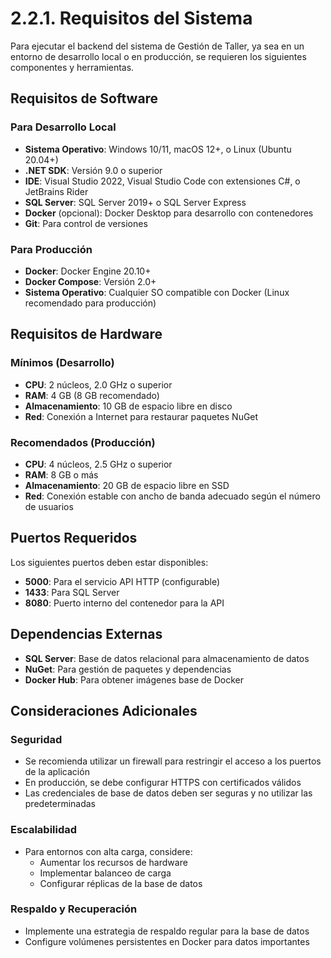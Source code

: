 ﻿# 2.2.1. Requisitos del Sistema

Para ejecutar el backend del sistema de Gestión de Taller, ya sea en un entorno de desarrollo local o en producción, se requieren los siguientes componentes y herramientas.

## Requisitos de Software

### Para Desarrollo Local

- **Sistema Operativo**: Windows 10/11, macOS 12+, o Linux (Ubuntu 20.04+)
- **.NET SDK**: Versión 9.0 o superior
- **IDE**: Visual Studio 2022, Visual Studio Code con extensiones C#, o JetBrains Rider
- **SQL Server**: SQL Server 2019+ o SQL Server Express
- **Docker** (opcional): Docker Desktop para desarrollo con contenedores
- **Git**: Para control de versiones

### Para Producción

- **Docker**: Docker Engine 20.10+
- **Docker Compose**: Versión 2.0+
- **Sistema Operativo**: Cualquier SO compatible con Docker (Linux recomendado para producción)

## Requisitos de Hardware

### Mínimos (Desarrollo)

- **CPU**: 2 núcleos, 2.0 GHz o superior
- **RAM**: 4 GB (8 GB recomendado)
- **Almacenamiento**: 10 GB de espacio libre en disco
- **Red**: Conexión a Internet para restaurar paquetes NuGet

### Recomendados (Producción)

- **CPU**: 4 núcleos, 2.5 GHz o superior
- **RAM**: 8 GB o más
- **Almacenamiento**: 20 GB de espacio libre en SSD
- **Red**: Conexión estable con ancho de banda adecuado según el número de usuarios

## Puertos Requeridos

Los siguientes puertos deben estar disponibles:

- **5000**: Para el servicio API HTTP (configurable)
- **1433**: Para SQL Server
- **8080**: Puerto interno del contenedor para la API

## Dependencias Externas

- **SQL Server**: Base de datos relacional para almacenamiento de datos
- **NuGet**: Para gestión de paquetes y dependencias
- **Docker Hub**: Para obtener imágenes base de Docker

## Consideraciones Adicionales

### Seguridad

- Se recomienda utilizar un firewall para restringir el acceso a los puertos de la aplicación
- En producción, se debe configurar HTTPS con certificados válidos
- Las credenciales de base de datos deben ser seguras y no utilizar las predeterminadas

### Escalabilidad

- Para entornos con alta carga, considere:
  - Aumentar los recursos de hardware
  - Implementar balanceo de carga
  - Configurar réplicas de la base de datos

### Respaldo y Recuperación

- Implemente una estrategia de respaldo regular para la base de datos
- Configure volúmenes persistentes en Docker para datos importantes